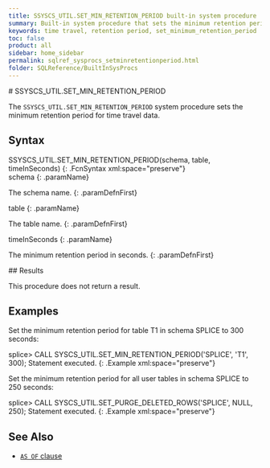 ```yaml
---
title: SSYSCS_UTIL.SET_MIN_RETENTION_PERIOD built-in system procedure
summary: Built-in system procedure that sets the minimum retention period for time travel data.
keywords: time travel, retention period, set_minimum_retention_period
toc: false
product: all
sidebar: home_sidebar
permalink: sqlref_sysprocs_setminretentionperiod.html
folder: SQLReference/BuiltInSysProcs
---
```

<section>
<div class="TopicContent" data-swiftype-index="true" markdown="1">
# SSYSCS_UTIL.SET_MIN_RETENTION_PERIOD

The `SSYSCS_UTIL.SET_MIN_RETENTION_PERIOD` system procedure sets the minimum retention period for time travel data.


## Syntax

<div class="fcnWrapperWide" markdown="1">
    SSYSCS_UTIL.SET_MIN_RETENTION_PERIOD(schema, table, timeInSeconds)
{: .FcnSyntax xml:space="preserve"}

</div>
<div class="paramList" markdown="1">
schema
{: .paramName}

The schema name.
{: .paramDefnFirst}

table
{: .paramName}

The table name.
{: .paramDefnFirst}

timeInSeconds
{: .paramName}

The minimum retention period in seconds.
{: .paramDefnFirst}


</div>
## Results

This procedure does not return a result.

## Examples

Set the minimum retention period for table T1 in schema SPLICE to 300 seconds:

<div class="preWrapperWide" markdown="1">
    splice> CALL SYSCS_UTIL.SET_MIN_RETENTION_PERIOD('SPLICE', 'T1', 300);
    Statement executed.
{: .Example xml:space="preserve"}

</div>

Set the minimum retention period for all user tables in schema SPLICE to 250 seconds:

<div class="preWrapperWide" markdown="1">
    splice> CALL SYSCS_UTIL.SET_PURGE_DELETED_ROWS('SPLICE', NULL, 250);
    Statement executed.
{: .Example xml:space="preserve"}

</div>

## See Also

* [`AS OF` clause ](sqlref_clauses_asof.html)

</div>
</section>
